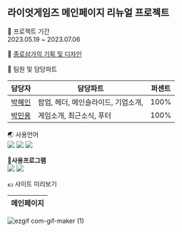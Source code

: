 ## 라이엇게임즈 메인페이지 리뉴얼 프로젝트

📆 프로젝트 기간<br>
2023.05.19 ~ 2023.07.06

🧡 [종로삼가의 기획 및 디자인](https://docs.google.com/presentation/d/1ceVlt6oF1_LZNjhDwlFsi7fJITD7NvsG/edit?usp=sharing&ouid=118361869461165633584&rtpof=true&sd=true)

👩 팀원 및 담당파트


|담당자|담당파트|퍼센트|
|------|---|---|
|[박혜인](https://github.com/HYEIN-SEP)| 팝업, 헤더, 메인슬라이드, 기업소개,|100%|
|[박민용](https://github.com/drat1n1)| 게임소개, 최근소식, 푸터|100%|


🌏 사용언어<br>
<img src="https://img.shields.io/badge/HTML-E34F26?style=for-the-badge&logo=html5&logoColor=white">
<img src="https://img.shields.io/badge/CSS-1572B6?style=for-the-badge&logo=css3&logoColor=white">
<img src="https://img.shields.io/badge/javascript-F7DF1E?style=for-the-badge&logo=javascript&logoColor=black">

🧮**사용프로그램**<br>
<img src="https://img.shields.io/badge/photoshop-31A8FF?style=for-the-badge&logo=adobephotoshop&logoColor=white">
<img src="https://img.shields.io/badge/vscode-007ACC?style=for-the-badge&logo=visualstudiocode&logoColor=white">


💶 사이트 미리보기

|메인페이지|
|------|
![ezgif com-gif-maker (1)](https://github.com/HYEIN-SEP/riotgames_renewal/assets/114334209/f04498b5-0ca4-452a-9607-cf3e6c3c48cd)
